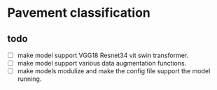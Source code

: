 # Pavement classification

## todo
- [ ] make model support VGG18 Resnet34 vit swin transformer.
- [ ] make model support various data augmentation functions.
- [ ] make models modulize and make the config file support the model running.
